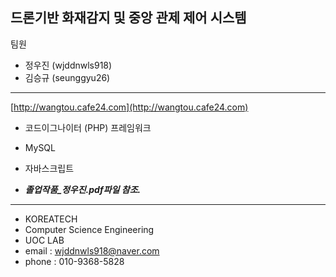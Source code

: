 ## **드론기반 화재감지 및 중앙 관제 제어 시스템**
팀원
- 정우진 (wjddnwls918)
- 김승규 (seunggyu26)

----------------------------------

[http://wangtou.cafe24.com](http://wangtou.cafe24.com)
- 코드이그나이터 (PHP) 프레임워크 
- MySQL
- 자바스크립트

- ***졸업작품_정우진.pdf파일 참조.***

----------------------------------
- KOREATECH
- Computer Science Engineering
- UOC LAB
- email : wjddnwls918@naver.com
- phone : 010-9368-5828
